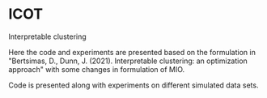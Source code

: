 # ICOT
Interpretable clustering

Here the code and experiments are presented based on the formulation in "Bertsimas, D., Dunn, J. (2021). Interpretable clustering: an optimization approach" with some changes in formulation of MIO.

Code is presented along with experiments on different simulated data sets. 
